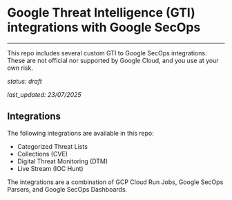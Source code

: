 # Google Threat Intelligence (GTI) integrations with Google SecOps
---

This repo includes several custom GTI to Google SecOps integrations.  These are not official nor supported by Google Cloud, and you use at your own risk.

*status: draft*

*last_updated: 23/07/2025*

## Integrations

The following integrations are available in this repo:

* Categorized Threat Lists
* Collections (CVE)
* Digital Threat Monitoring (DTM)
* Live Stream (IOC Hunt)

The integrations are a combination of GCP Cloud Run Jobs, Google SecOps Parsers, and Google SecOps Dashboards.






